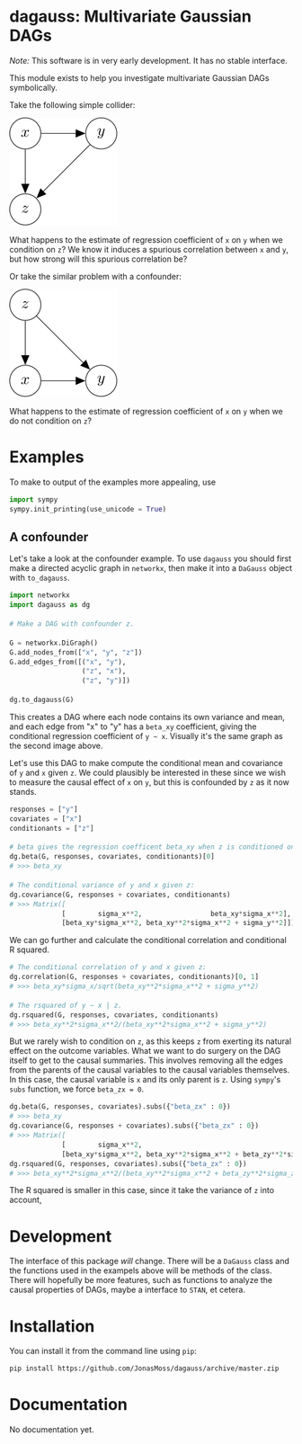 dagauss: Multivariate Gaussian DAGs
==========================

*Note:* This software is in very early development. It has no stable interface.

This module exists to help you investigate multivariate Gaussian DAGs 
symbolically. 

Take the following simple collider:

![image](docs/images/simple_collider.png)

What happens to the estimate of regression coefficient of `x` on `y` when we
condition on `z`? We know it induces a spurious correlation between 
`x` and `y`, but how strong will this spurious correlation be?

Or take the similar problem with a confounder:

![image](docs/images/simple_confounder.png)

What happens to the estimate of regression coefficient of `x` on `y` when we 
do not condition on `z`?

# Examples

To make to output of the examples more appealing, use
```python
import sympy
sympy.init_printing(use_unicode = True)
```

## A confounder
Let's take a look at the confounder example. To use `dagauss` you should 
first make a directed acyclic graph in `networkx`, then make it into a 
`DaGauss` object with `to_dagauss`.

```python
import networkx
import dagauss as dg 

# Make a DAG with confounder z.

G = networkx.DiGraph()
G.add_nodes_from(["x", "y", "z"])
G.add_edges_from([("x", "y"),
                  ("z", "x"),
                  ("z", "y")])
				  
dg.to_dagauss(G)
```

This creates a DAG where each node contains its own variance and mean, and each
edge from "x" to "y" has a `beta_xy` coefficient, giving the conditional 
regression coefficient of `y ~ x`. Visually it's the same graph as the second 
image above.

Let's use this DAG to make compute the conditional mean and covariance of 
`y` and `x` given `z`. We could plausibly be interested in these since we 
wish to measure the causal effect of `x` on `y`, but this is confounded 
by `z` as it now stands.

```python
responses = ["y"]
covariates = ["x"]
conditionants = ["z"]

# beta gives the regression coefficent beta_xy when z is conditioned on.
dg.beta(G, responses, covariates, conditionants)[0]
# >>> beta_xy

# The conditional variance of y and x given z:
dg.covariance(G, responses + covariates, conditionants)
# >>> Matrix([
             [        sigma_x**2,                 beta_xy*sigma_x**2],
             [beta_xy*sigma_x**2, beta_xy**2*sigma_x**2 + sigma_y**2]])
```

We can go further and calculate the conditional correlation and conditional 
R squared.

```python
# The conditional correlation of y and x given z:
dg.correlation(G, responses + covariates, conditionants)[0, 1]
# >>> beta_xy*sigma_x/sqrt(beta_xy**2*sigma_x**2 + sigma_y**2)

# The rsquared of y ~ x | z.
dg.rsquared(G, responses, covariates, conditionants)
# >>> beta_xy**2*sigma_x**2/(beta_xy**2*sigma_x**2 + sigma_y**2)
```

But we rarely wish to condition on `z`, as this keeps `z` from exerting its 
natural effect on the outcome variables. What we want to do surgery on the DAG 
itself to get to the causal summaries. 
This involves removing all the edges from the parents of the causal variables 
to the causal variables themselves. In this case, the causal variable is `x` 
and its only parent is `z`. Using `sympy`'s `subs` function, we force 
`beta_zx = 0`.

```python
dg.beta(G, responses, covariates).subs({"beta_zx" : 0})
# >>> beta_xy
dg.covariance(G, responses + covariates).subs({"beta_zx" : 0})
# >>> Matrix([
             [        sigma_x**2,                                         beta_xy*sigma_x**2],
             [beta_xy*sigma_x**2, beta_xy**2*sigma_x**2 + beta_zy**2*sigma_z**2 + sigma_y**2]])
dg.rsquared(G, responses, covariates).subs({"beta_zx" : 0})
# >>> beta_xy**2*sigma_x**2/(beta_xy**2*sigma_x**2 + beta_zy**2*sigma_z**2 + sigma_y**2)
```

The R squared is smaller in this case, since it take the variance of `z` into account,

# Development

The interface of this package *will* change. There will be a `DaGauss` class and
the functions used in the exampels above will be methods of the class. There will 
hopefully be more features, such as functions to analyze the causal properties of DAGs, 
maybe a interface to `STAN`, et cetera.

# Installation
You can install it from the command line using `pip`: 

```bash
pip install https://github.com/JonasMoss/dagauss/archive/master.zip
```

# Documentation
No documentation yet.
